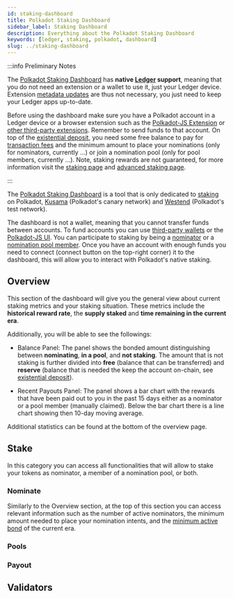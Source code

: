 ```yaml
---
id: staking-dashboard
title: Polkadot Staking Dashboard
sidebar_label: Staking Dashboard
description: Everything about the Polkadot Staking Dashboard
keywords: [ledger, staking, polkadot, dashboard]
slug: ../staking-dashboard
---
```


:::info Preliminary Notes

The [Polkadot Staking Dashboard](https://staking.polkadot.network/#/overview) has **native
[Ledger](./ledger.md) support**, meaning that you do not need an extension or a wallet to use it,
just your Ledger device. Extension [metadata updates](../learn/learn-extrinsics.md#metadata-updates)
are thus not necessary, you just need to keep your Ledger apps up-to-date.

Before using the dashboard make sure you have a Polkadot account in a Ledger device or a browser
extension such as the [Polkadot-JS Extension](./polkadotjs.md#polkadot-js-extension) or
[other third-party extensions](./wallets.md#browser-extensions). Remember to send funds to that
account. On top of the
[existential deposit](../learn/learn-accounts.md#existential-deposit-and-reaping), you need some
free balance to pay for [transaction fees](../learn/learn-transaction-fees.md) and the minimum
amount to place your nominations (only for nominators, currently ...) or join a nomination pool
(only for pool members, currently ...). Note, staking rewards are not guaranteed, for more
information visit the [staking page](../learn/learn-staking.md) and
[advanced staking page](../learn/learn-staking-advanced.md).

:::

The [Polkadot Staking Dashboard](https://staking.polkadot.network/#/overview) is a tool that is only
dedicated to [staking](../learn/learn-staking.md) on Polkadot,
[Kusama](../learn/learn-kusama-vs-polkadot.md) (Polkadot's canary network) and
[Westend](../maintain/maintain-networks.md#westend-test-network) (Polkadot's test network).

The dashboard is not a wallet, meaning that you cannot transfer funds between accounts. To fund
accounts you can use [third-party wallets](./wallets.md) or the
[Polkadot-JS UI](./polkadotjs-ui.md). You can participate to staking by being a
[nominator](../learn/learn-nominator.md) or a
[nomination pool member](../learn/learn-nomination-pools.md). Once you have an account with enough
funds you need to connect (connect button on the top-right corner) it to the dashboard, this will
allow you to interact with Polkadot's native staking.

## Overview

This section of the dashboard will give you the general view about current staking metrics and your
staking situation. These metrics include the **historical reward rate**, the **supply staked** and
**time remaining in the current era**.

Additionally, you will be able to see the followings:

- Balance Panel: The panel shows the bonded amount distinguishing between **nominating**, **in a
  pool**, and **not staking**. The amount that is not staking is further divided into **free**
  (balance that can be transferred) and **reserve** (balance that is needed the keep the account
  on-chain, see [existential deposit](../learn/learn-accounts.md#existential-deposit-and-reaping)).

- Recent Payouts Panel: The panel shows a bar chart with the rewards that have been paid out to you
  in the past 15 days either as a nominator or a pool member (manually claimed). Below the bar chart
  there is a line chart showing then 10-day moving average.

Additional statistics can be found at the bottom of the overview page.

## Stake

In this category you can access all functionalities that will allow to stake your tokens as
nominator, a member of a nomination pool, or both.

### Nominate

Similarly to the Overview section, at the top of this section you can access relevant information
such as the number of active nominators, the minimum amount needed to place your nomination intents,
and the
[minimum active bond](../learn/learn-nominator.md#minimum-active-nomination-to-receive-staking-rewards)
of the current era.

### Pools

### Payout

## Validators
